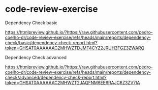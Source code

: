 # code-review-exercise



Dependency Check basic

https://htmlpreview.github.io/?https://raw.githubusercontent.com/pedro-coelho-dr/code-review-exercise/refs/heads/main/reports/dependency-check/basic/dependency-check-report.html?token=GHSAT0AAAAAAC2MHWZTDJMT4CYZ2JRUH3FGZ3ZWARQ

Dependency Check advanced

https://htmlpreview.github.io/?https://raw.githubusercontent.com/pedro-coelho-dr/code-review-exercise/refs/heads/main/reports/dependency-check/advanced/dependency-check-report.html?token=GHSAT0AAAAAAC2MHWZT2JAQFNM6EE6RAJC6Z3ZV7IA